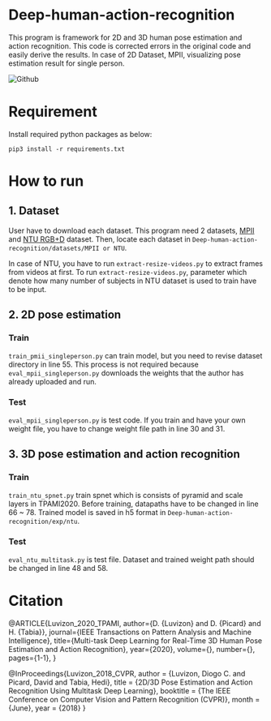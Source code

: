 # Deep-human-action-recognition
This program is framework for 2D and 3D human pose estimation and action recognition.
This code is corrected errors in the original code and easily derive the results. In case of 2D Dataset, MPII, visualizing pose estimation result for single person.

![Github](https://user-images.githubusercontent.com/71116312/92901675-9f4c4b00-f45b-11ea-989c-e7116531289c.png)

# Requirement
Install required python packages as below:

    pip3 install -r requirements.txt


# How to run
## 1. Dataset
User have to download each dataset. This program need 2 datasets, [MPII](http://human-pose.mpi-inf.mpg.de/) and [NTU RGB+D](http://rose1.ntu.edu.sg/datasets/actionrecognition.asp) dataset.
Then, locate each dataset in `Deep-human-action-recognition/datasets/MPII or NTU`.

In case of NTU, you have to run `extract-resize-videos.py` to extract frames from videos at first. To run `extract-resize-videos.py`, parameter which denote how many number of subjects in NTU dataset is used to train have to be input.

## 2. 2D pose estimation
### Train
`train_pmii_singleperson.py` can train model, but you need to revise dataset directory in line 55. This process is not required because `eval_mpii_singleperson.py` downloads the weights that the author has already uploaded and run.

### Test
`eval_mpii_singleperson.py` is test code. If you train and have your own weight file, you have to change weight file path in line 30 and 31.

## 3. 3D pose estimation and action recognition
### Train
`train_ntu_spnet.py` train spnet which is consists of pyramid and scale layers in TPAMI2020. Before training, datapaths have to be changed in line 66 ~ 78. Trained model is saved in h5 format in `Deep-human-action-recognition/exp/ntu`.

### Test
`eval_ntu_multitask.py` is test file. Dataset and trained weight path should be changed in line 48 and 58. 

# Citation
@ARTICLE{Luvizon_2020_TPAMI,
  author={D. {Luvizon} and D. {Picard} and H. {Tabia}},
  journal={IEEE Transactions on Pattern Analysis and Machine Intelligence}, 
  title={Multi-task Deep Learning for Real-Time 3D Human Pose Estimation and Action Recognition}, 
  year={2020},
  volume={},
  number={},
  pages={1-1},
}

@InProceedings{Luvizon_2018_CVPR,
  author = {Luvizon, Diogo C. and Picard, David and Tabia, Hedi},
  title = {2D/3D Pose Estimation and Action Recognition Using Multitask Deep Learning},
  booktitle = {The IEEE Conference on Computer Vision and Pattern Recognition (CVPR)},
  month = {June},
  year = {2018}
}
